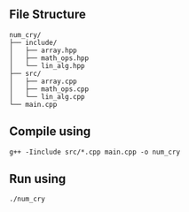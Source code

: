 ## File Structure

```
num_cry/
├── include/
│   ├── array.hpp
│   ├── math_ops.hpp
│   └── lin_alg.hpp
├── src/
│   ├── array.cpp
│   ├── math_ops.cpp
│   └── lin_alg.cpp
└── main.cpp
```

## Compile using
```
g++ -Iinclude src/*.cpp main.cpp -o num_cry
```

## Run using
```
./num_cry
```